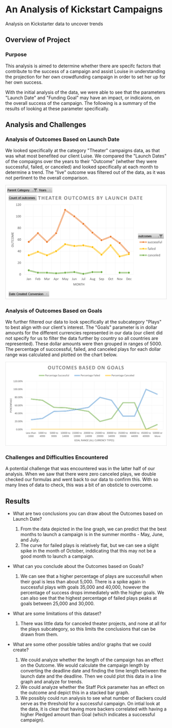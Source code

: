 # An Analysis of Kickstart Campaigns
Analysis on Kickstarter data to uncover trends

## Overview of Project

### Purpose
This analysis is aimed to determine whether there are specifc factors that contribute to the success of a campaign and assist Louise in understanding the projection for her own crowdfunding campaign in order to set her up for her own success. 

With the initial analysis of the data, we were able to see that the parameters "Launch Date" and "Funding Goal" may have an impact, or indicaions, on the overall success of the campaign. The following is a summary of the results of looking at these parameter specifically.

## Analysis and Challenges

### Analysis of Outcomes Based on Launch Date
We looked specifically at the category "Theater" campaigns data, as that was what most benefited our client Luise. We compared the "Launch Dates" of the compaigns over the years to their "Outcome" (whether they were successful, failed, or canceled) and looked specifically at each month to determine a trend. The "live" outcome was filtered out of the data, as it was not pertinent to the overall comparison. 
 
![Image depicting line graph of Launch Date data](https://github.com/chichi-ugo/kickstarter-analysis/blob/main/Resources/Theater_Outcomes_vs_%20Launch.png?raw=true)

### Analysis of Outcomes Based on Goals
We further filtered our data to look specifically at the subcategory "Plays" to best align with our client's interest. The "Goals" parameter is in dollar amounts for the different currencies represented in our data (our client did not specify for us to filter the data further by country so all countries are represented). These dollar amounts were then grouped in ranges of 5000. The percentage of succcessful, failed, and canceled plays for each dollar range was calculated and plotted on the chart below.
 
![Image depicting line graph of Outcome vs Goal data](https://github.com/chichi-ugo/kickstarter-analysis/blob/main/Resources/Outcome_vs_Goal.png?raw=true)

### Challenges and Difficulties Encountered
A potential challenge that was encountered was in the latter half of our analysis. When we saw that there were zero canceled plays, we double checked our formulas and went back to our data to confirm this. With so many lines of data to check, this was a bit of an obsticle to overcome.

## Results
- What are two conclusions you can draw about the Outcomes based on Launch Date?
  1. From the data depicted in the line graph, we can predict that the best months to launch a campaign is in the summer months - May, June, and July.
  2. The curve for failed plays is relatively flat, but we can see a slight spike in the month of October, inddicating that this may not be a good month to launch a campaign.

- What can you conclude about the Outcomes based on Goals?
  1. We can see that a higher percentage of plays are successfull when their goal is less than about 5,000. There is a spike again in successful plays with goals 35,000 and 40,000, however the percentage of success drops immediately with the higher goals. We can also see that the highest percentage of failed plays peaks at goals between 25,000 and 30,000.

- What are some limitations of this dataset?
  1. There was little data for canceled theater projects, and none at all for the plays subcategory, so this limits the conclusions that can be drawn from them. 
 
- What are some other possible tables and/or graphs that we could create?
  1. We could analyze whether the length of the campaign has an effect on the Outcome. We would calculate the campaign length by converting the deadline date and finding the time length between the launch date and the deadline. Then we could plot this data in a line graph and analyze for trends.
  2. We could analyze whether the Staff Pick parameter has an effect on the outcome and depict this in a stacked bar graph.
  3. We possibly could run analysis to see what number of Backers could serve as the threshold for a successful campaign. On intial look at the data, it is clear that having more backers correlated with having a higher Pledged amount than Goal (which indicates a successful campaign). 

